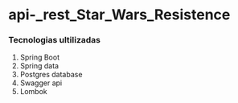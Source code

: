 # api-_rest_Star_Wars_Resistence


### Tecnologias ultilizadas

1. Spring Boot
2. Spring data
3. Postgres database
4. Swagger api
5. Lombok

	



